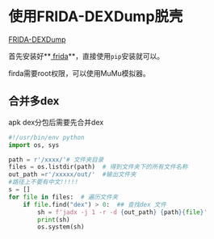 # 使用FRIDA-DEXDump脱壳

[FRIDA-DEXDump](https://github.com/hluwa/FRIDA-DEXDump)

首先安装好**[ frida](https://github.com/frida/frida)**，直接使用`pip`安装就可以。

firda需要root权限，可以使用MuMu模拟器。

## 合并多dex

apk dex分包后需要先合并dex

```python
#!/usr/bin/env python
import os, sys

path = r'/xxxx/'# 文件夹目录
files = os.listdir(path)  # 得到文件夹下的所有文件名称
out_path =r'/xxxxx/out/'  #输出文件夹
#路径上不要有中文!!!!!
s = []
for file in files:  # 遍历文件夹
    if file.find("dex") > 0:  ## 查找dex 文件
        sh = f'jadx -j 1 -r -d {out_path} {path}{file}'
        print(sh)
        os.system(sh)
```





